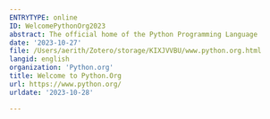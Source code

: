 ```yaml
---
ENTRYTYPE: online
ID: WelcomePythonOrg2023
abstract: The official home of the Python Programming Language
date: '2023-10-27'
file: /Users/aerith/Zotero/storage/KIXJVVBU/www.python.org.html
langid: english
organization: 'Python.org'
title: Welcome to Python.Org
url: https://www.python.org/
urldate: '2023-10-28'

---
```


